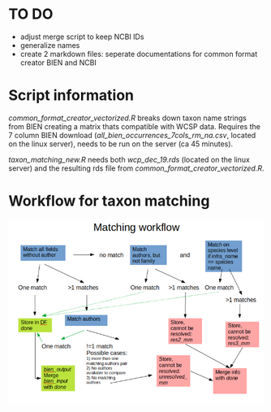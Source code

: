 # TO DO
 * adjust merge script to keep NCBI IDs
 * generalize names
 * create 2 markdown files: seperate documentations for common format creator BIEN and NCBI  
 
 
# Script information 
*common_format_creator_vectorized.R* breaks down taxon name strings from BIEN creating a matrix thats compatible with WCSP data. Requires the 7 column BIEN download (*all_bien_occurrences_7cols_rm_na.csv*, located on the linux server), needs to be run on the server (ca 45 minutes).

*taxon_matching_new.R* needs both *wcp_dec_19.rds* (located on the linux server) and the resulting rds file from *common_format_creator_vectorized.R*.

# Workflow for taxon matching
![workflow for matching](workflow_matching.png)